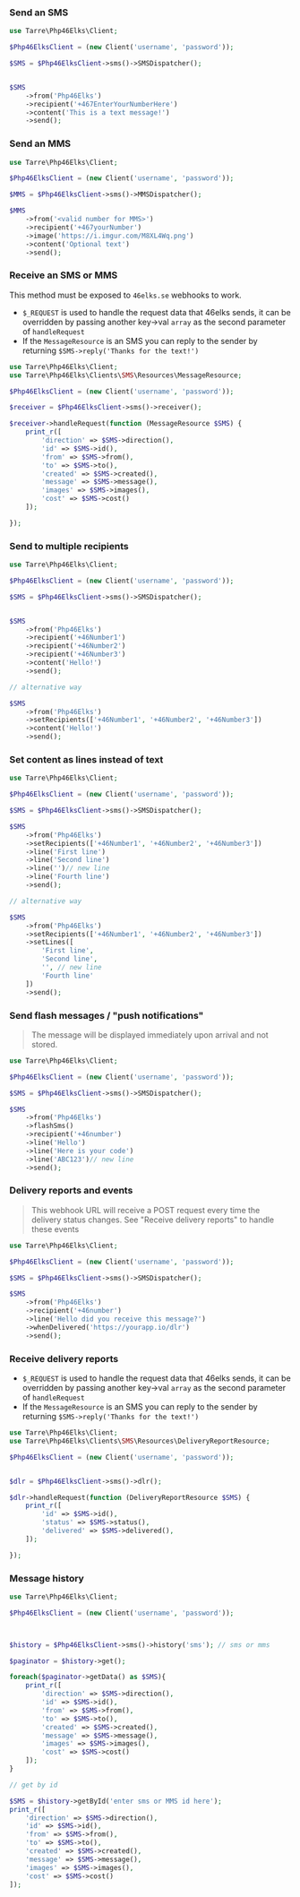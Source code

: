 ### Send an SMS
```php
use Tarre\Php46Elks\Client;

$Php46ElksClient = (new Client('username', 'password'));

$SMS = $Php46ElksClient->sms()->SMSDispatcher();


$SMS
    ->from('Php46Elks')
    ->recipient('+467EnterYourNumberHere')
    ->content('This is a text message!')
    ->send();
```

### Send an MMS
```php
use Tarre\Php46Elks\Client;

$Php46ElksClient = (new Client('username', 'password'));

$MMS = $Php46ElksClient->sms()->MMSDispatcher();

$MMS
    ->from('<valid number for MMS>')
    ->recipient('+467yourNumber')
    ->image('https://i.imgur.com/M8XL4Wq.png')
    ->content('Optional text')
    ->send();
```

### Receive an SMS or MMS

This method must be exposed to `46elks.se` webhooks to work.

* `$_REQUEST` is used to handle the request data that 46elks sends, it can be overridden by passing another key->val `array` as the second parameter of `handleRequest`
* If the `MessageResource` is an SMS you can reply to the sender by returning `$SMS->reply('Thanks for the text!')`

```php
use Tarre\Php46Elks\Client;
use Tarre\Php46Elks\Clients\SMS\Resources\MessageResource;

$Php46ElksClient = (new Client('username', 'password'));

$receiver = $Php46ElksClient->sms()->receiver();

$receiver->handleRequest(function (MessageResource $SMS) {
    print_r([
        'direction' => $SMS->direction(),
        'id' => $SMS->id(),
        'from' => $SMS->from(),
        'to' => $SMS->to(),
        'created' => $SMS->created(),
        'message' => $SMS->message(),
        'images' => $SMS->images(),
        'cost' => $SMS->cost() 
    ]);

});
```

### Send to multiple recipients

```php
use Tarre\Php46Elks\Client;

$Php46ElksClient = (new Client('username', 'password'));

$SMS = $Php46ElksClient->sms()->SMSDispatcher();


$SMS
    ->from('Php46Elks') 
    ->recipient('+46Number1')
    ->recipient('+46Number2')
    ->recipient('+46Number3')
    ->content('Hello!')
    ->send();

// alternative way

$SMS
    ->from('Php46Elks') 
    ->setRecipients(['+46Number1', '+46Number2', '+46Number3'])
    ->content('Hello!')
    ->send();
```

### Set content as lines instead of text

```php
use Tarre\Php46Elks\Client;

$Php46ElksClient = (new Client('username', 'password'));

$SMS = $Php46ElksClient->sms()->SMSDispatcher();

$SMS
    ->from('Php46Elks') 
    ->setRecipients(['+46Number1', '+46Number2', '+46Number3'])
    ->line('First line')
    ->line('Second line')
    ->line('')// new line
    ->line('Fourth line')
    ->send();

// alternative way

$SMS
    ->from('Php46Elks') 
    ->setRecipients(['+46Number1', '+46Number2', '+46Number3'])
    ->setLines([
        'First line',
        'Second line',
        '', // new line
        'Fourth line'
    ])  
    ->send();
```

### Send flash messages / "push notifications"

> The message will be displayed immediately upon arrival and not stored.

```php
use Tarre\Php46Elks\Client;

$Php46ElksClient = (new Client('username', 'password'));

$SMS = $Php46ElksClient->sms()->SMSDispatcher();

$SMS
    ->from('Php46Elks') 
    ->flashSms()
    ->recipient('+46number')
    ->line('Hello')
    ->line('Here is your code')
    ->line('ABC123')// new line
    ->send();
```

### Delivery reports and events

> This webhook URL will receive a POST request every time the delivery status changes. See "Receive delivery reports" to handle these events

```php
use Tarre\Php46Elks\Client;

$Php46ElksClient = (new Client('username', 'password'));

$SMS = $Php46ElksClient->sms()->SMSDispatcher();

$SMS
    ->from('Php46Elks') 
    ->recipient('+46number')
    ->line('Hello did you receive this message?')
    ->whenDelivered('https://yourapp.io/dlr')
    ->send();
```

### Receive delivery reports


* `$_REQUEST` is used to handle the request data that 46elks sends, it can be overridden by passing another key->val `array` as the second parameter of `handleRequest`
* If the `MessageResource` is an SMS you can reply to the sender by returning `$SMS->reply('Thanks for the text!')`

```php
use Tarre\Php46Elks\Client;
use Tarre\Php46Elks\Clients\SMS\Resources\DeliveryReportResource;

$Php46ElksClient = (new Client('username', 'password'));


$dlr = $Php46ElksClient->sms()->dlr();

$dlr->handleRequest(function (DeliveryReportResource $SMS) {
    print_r([
        'id' => $SMS->id(),
        'status' => $SMS->status(),
        'delivered' => $SMS->delivered(),
    ]);

});
```

### Message history

```php
use Tarre\Php46Elks\Client;

$Php46ElksClient = (new Client('username', 'password'));



$history = $Php46ElksClient->sms()->history('sms'); // sms or mms

$paginator = $history->get(); 

foreach($paginator->getData() as $SMS){
    print_r([
        'direction' => $SMS->direction(),
        'id' => $SMS->id(),
        'from' => $SMS->from(),
        'to' => $SMS->to(),
        'created' => $SMS->created(),
        'message' => $SMS->message(),
        'images' => $SMS->images(),
        'cost' => $SMS->cost() 
    ]);
}

// get by id

$SMS = $history->getById('enter sms or MMS id here');
print_r([
    'direction' => $SMS->direction(),
    'id' => $SMS->id(),
    'from' => $SMS->from(),
    'to' => $SMS->to(),
    'created' => $SMS->created(),
    'message' => $SMS->message(),
    'images' => $SMS->images(),
    'cost' => $SMS->cost() 
]);
```
